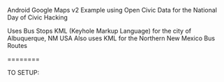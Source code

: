 Android Google Maps v2 Example using Open Civic Data for the National Day of Civic Hacking

Uses Bus Stops KML (Keyhole Markup Language) for the city of Albuquerque, NM USA
Also uses KML for the Northern New Mexico Bus Routes

========


TO SETUP:

